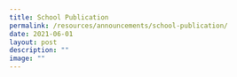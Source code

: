 ```yaml
---
title: School Publication
permalink: /resources/announcements/school-publication/
date: 2021-06-01
layout: post
description: ""
image: ""
---
```

